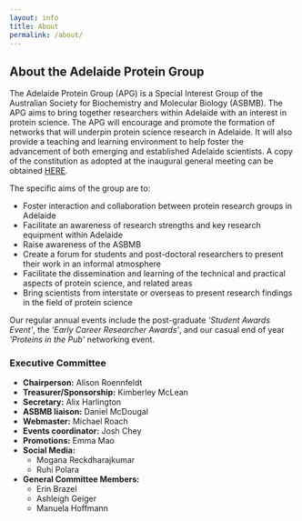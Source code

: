 ```yaml
---
layout: info
title: About
permalink: /about/
---
```


## About the Adelaide Protein Group

The Adelaide Protein Group (APG) is a Special Interest Group of the Australian Society for Biochemistry and Molecular Biology (ASBMB). 
The APG aims to bring together researchers within Adelaide with an interest in protein science. 
The APG will encourage and promote the formation of networks that will underpin protein science research in Adelaide. 
It will also provide a teaching and learning environment to help foster the advancement of both emerging and established Adelaide scientists.
A copy of the constitution as adopted at the inaugural general meeting can be obtained [HERE][1].

The specific aims of the group are to:

- Foster interaction and collaboration between protein research groups in Adelaide
- Facilitate an awareness of research strengths and key research equipment within Adelaide
- Raise awareness of the ASBMB
- Create a forum for students and post-doctoral researchers to present their work in an informal atmosphere
- Facilitate the dissemination and learning of the technical and practical aspects of protein science, and related areas
- Bring scientists from interstate or overseas to present research findings in the field of protein science

Our regular annual events include the post-graduate _'Student Awards Event'_, the _'Early Career Researcher Awards'_, 
and our casual end of year _'Proteins in the Pub'_ networking event.


### Executive Committee

 - __Chairperson:__ Alison Roennfeldt
 - __Treasurer/Sponsorship:__ Kimberley McLean
 - __Secretary:__ Alix Harlington
 - __ASBMB liaison:__ Daniel McDougal
 - __Webmaster:__ Michael Roach
 - __Events coordinator:__ Josh Chey
 - __Promotions:__ Emma Mao
 - __Social Media:__
   - Mogana Reckdharajkumar
   - Ruhi Polara
 - __General Committee Members:__ 
   - Erin Brazel
   - Ashleigh Geiger
   - Manuela Hoffmann


[1]:/assets/docs/APGConstitution-20080417.doc
